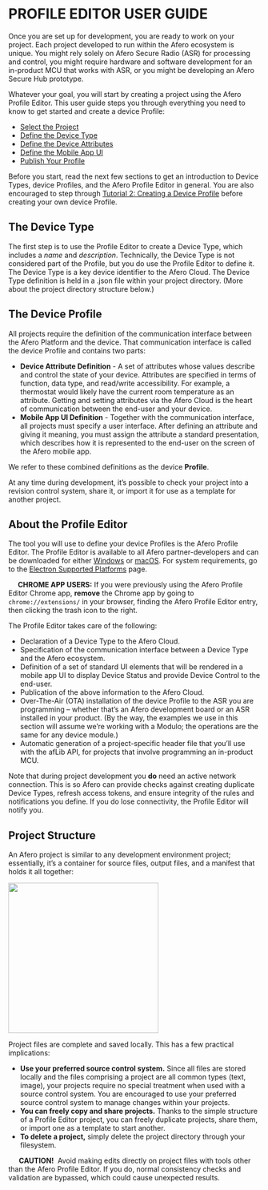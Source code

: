 # PROFILE EDITOR USER GUIDE

Once you are set up for development, you are ready to work on your project. Each project developed to run within the Afero ecosystem is unique. You might rely solely on Afero Secure Radio (ASR) for processing and control, you might require hardware and software development for an in-product MCU that works with ASR, or you might be developing an Afero Secure Hub prototype.

Whatever your goal, you will start by creating a project using the Afero Profile Editor. This user guide steps you through everything you need to know to get started and create a device Profile:

- [Select the Project](../SelectProject)
- [Define the Device Type](../DeviceType)
- [Define the Device Attributes](../AttrDef)
- [Define the Mobile App UI](../AppUIDef)
- [Publish Your Profile](../Publish)

Before you start, read the next few sections to get an introduction to Device Types, device Profiles, and the Afero Profile Editor in general. You are also encouraged to step through [Tutorial 2: Creating a Device Profile](../Lesson2) before creating your own device Profile.

## The Device Type

The first step is to use the Profile Editor to create a Device Type, which includes a *name* and *description*. Technically, the Device Type is not considered part of the Profile, but you do use the Profile Editor to define it. The Device Type is a key device identifier to the Afero Cloud. The Device Type definition is held in a .json file within your project directory. (More about the project directory structure below.)

## The Device Profile

All projects require the definition of the communication interface between the Afero Platform and the device. That communication interface is called the device Profile and contains two parts:

<ul class="af-ul">
	<li><strong>Device Attribute Definition</strong> - A set of attributes whose values describe and control the state of your device. Attributes are specified in terms of function, data type, and read/write accessibility. For example, a thermostat would likely have the current room temperature as an attribute. Getting and setting attributes via the Afero Cloud is the heart of communication between the end-user and your device.</li>
	<li><strong>Mobile App UI Definition</strong> - Together with the communication interface, all projects must specify a user interface. After defining an attribute and giving it meaning, you must assign the attribute a standard presentation, which describes how it is represented to the end-user on the screen of the Afero mobile app.</li>
</ul>

We refer to these combined definitions as the device **Profile**.

At any time during development, it’s possible to check your project into a revision control system, share it, or import it for use as a template for another project.

## About the Profile Editor

The tool you will use to define your device Profiles is the Afero Profile Editor. The Profile Editor is available to all Afero partner-developers and can be downloaded for either [Windows](http://cdn.afero.io/latest-ape/win) or [macOS](http://cdn.afero.io/latest-ape/mac). For system requirements, go to the [Electron Supported Platforms](https://www.electronjs.org/docs/tutorial/support) page.

<div class="af-callout">
<div class="callout-text">
<p><img src="../img/Note.svg" width="15" style="vertical-align:bottom;padding:0"> <strong>CHROME APP USERS:</strong> If you were previously using the Afero Profile Editor Chrome app, <strong>remove</strong> the Chrome app by going to <code>chrome://extensions/</code> in your browser, finding the Afero Profile Editor entry, then clicking the trash icon to the right.</p>
</div>
</div>

The Profile Editor takes care of the following:

<ul class="af-ul">
	<li>Declaration of a Device Type to the Afero Cloud.</li>
	<li>Specification of the communication interface between a Device Type and the Afero ecosystem.</li>
	<li>Definition of a set of standard UI elements that will be rendered in a mobile app UI to display Device Status and provide Device Control to the end-user.</li>
	<li>Publication of the above information to the Afero Cloud.</li>
	<li>Over-The-Air (OTA) installation of the device Profile to the ASR you are programming – whether that’s an Afero development board or an ASR installed in your product. (By the way, the examples we use in this section will assume we’re working with a Modulo; the operations are the same for any device module.)</li>
	<li>Automatic generation of a project-specific header file that you’ll use with the afLib API, for projects that involve programming an in-product MCU.</li>
</ul>

Note that during project development you **do** need an active network connection. This is so Afero can provide checks against creating duplicate Device Types, refresh access tokens, and ensure integrity of the rules and notifications you define. If you do lose connectivity, the Profile Editor will notify you.

## Project Structure

An Afero project is similar to any development environment project; essentially, it’s a container for source files, output files, and a manifest that holds it all together:

<img src="../img/APE-ProjectStructure.png" width="300" style="vertical-align:middle;margin:0px 0px;border:none">

Project files are complete and saved locally. This has a few practical implications:

<ul class="af-ul">
	<li><strong>Use your preferred source control system.</strong> Since all files are stored locally and the files comprising a project are all common types (text, image), your projects require no special treatment when used with a source control system. You are encouraged to use your preferred source control system to manage changes within your projects.</li>
	<li><strong>You can freely copy and share projects.</strong> Thanks to the simple structure of a Profile Editor project, you can freely duplicate projects, share them, or import one as a template to start another.</li>
	<li><strong>To delete a project,</strong> simply delete the project directory through your filesystem.</li>
</ul>

<div class="af-callout-caution">
	<div class="callout-text">
	<p><img src="../img/Caution.svg" width="17" style="vertical-align:bottom;padding:0"> <strong>CAUTION!</strong>&nbsp; Avoid making edits directly on project files with tools other than the Afero Profile Editor. If you do, normal consistency checks and validation are bypassed, which could cause unexpected results.</p>
	</div>
</div>
